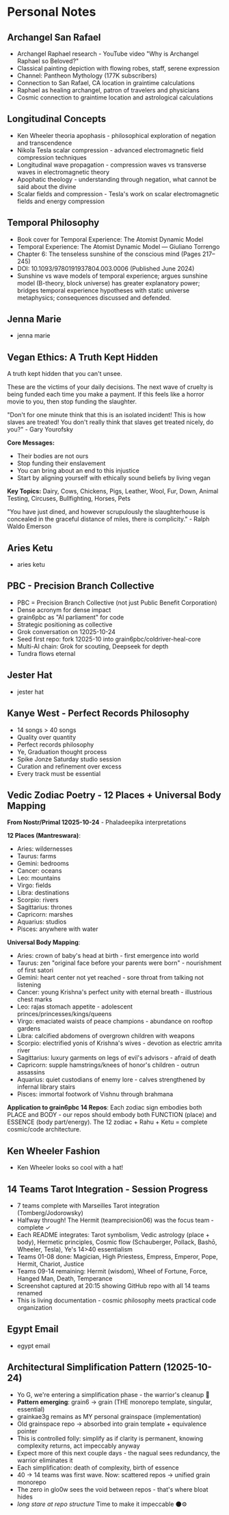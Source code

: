 # Personal Notes

## Archangel San Rafael
- Archangel Raphael research - YouTube video "Why is Archangel Raphael so Beloved?"
- Classical painting depiction with flowing robes, staff, serene expression
- Channel: Pantheon Mythology (177K subscribers)
- Connection to San Rafael, CA location in graintime calculations
- Raphael as healing archangel, patron of travelers and physicians
- Cosmic connection to graintime location and astrological calculations

## Longitudinal Concepts
- Ken Wheeler theoria apophasis - philosophical exploration of negation and transcendence
- Nikola Tesla scalar compression - advanced electromagnetic field compression techniques
- Longitudinal wave propagation - compression waves vs transverse waves in electromagnetic theory
- Apophatic theology - understanding through negation, what cannot be said about the divine
- Scalar fields and compression - Tesla's work on scalar electromagnetic fields and energy compression

## Temporal Philosophy
- Book cover for Temporal Experience: The Atomist Dynamic Model
- Temporal Experience: The Atomist Dynamic Model — Giuliano Torrengo
- Chapter 6: The tenseless sunshine of the conscious mind (Pages 217–245)
- DOI: 10.1093/9780191937804.003.0006 (Published June 2024)
- Sunshine vs wave models of temporal experience; argues sunshine model (B-theory, block universe) has greater explanatory power; bridges temporal experience hypotheses with static universe metaphysics; consequences discussed and defended.

## Jenna Marie
- jenna marie

## Vegan Ethics: A Truth Kept Hidden
A truth kept hidden that you can't unsee.

These are the victims of your daily decisions. The next wave of cruelty is being funded each time you make a payment. If this feels like a horror movie to you, then stop funding the slaughter.

"Don't for one minute think that this is an isolated incident! This is how slaves are treated! You don't really think that slaves get treated nicely, do you?" - Gary Yourofsky

**Core Messages:**
- Their bodies are not ours
- Stop funding their enslavement
- You can bring about an end to this injustice
- Start by aligning yourself with ethically sound beliefs by living vegan

**Key Topics:** Dairy, Cows, Chickens, Pigs, Leather, Wool, Fur, Down, Animal Testing, Circuses, Bullfighting, Horses, Pets

"You have just dined, and however scrupulously the slaughterhouse is concealed in the graceful distance of miles, there is complicity." - Ralph Waldo Emerson

## Aries Ketu
- aries ketu

## PBC - Precision Branch Collective
- PBC = Precision Branch Collective (not just Public Benefit Corporation)
- Dense acronym for dense impact
- grain6pbc as "AI parliament" for code
- Strategic positioning as collective
- Grok conversation on 12025-10-24
- Seed first repo: fork 12025-10 into grain6pbc/coldriver-heal-core
- Multi-AI chain: Grok for scouting, Deepseek for depth
- Tundra flows eternal

## Jester Hat
- jester hat

## Kanye West - Perfect Records Philosophy
- 14 songs > 40 songs
- Quality over quantity
- Perfect records philosophy
- Ye, Graduation thought process
- Spike Jonze Saturday studio session
- Curation and refinement over excess
- Every track must be essential

## Vedic Zodiac Poetry - 12 Places + Universal Body Mapping
**From Nostr/Primal 12025-10-24** - Phaladeepika interpretations

**12 Places (Mantreswara)**:
- Aries: wildernesses
- Taurus: farms
- Gemini: bedrooms
- Cancer: oceans
- Leo: mountains
- Virgo: fields
- Libra: destinations
- Scorpio: rivers
- Sagittarius: thrones
- Capricorn: marshes
- Aquarius: studios
- Pisces: anywhere with water

**Universal Body Mapping**:
- Aries: crown of baby's head at birth - first emergence into world
- Taurus: zen "original face before your parents were born" - nourishment of first satori
- Gemini: heart center not yet reached - sore throat from talking not listening
- Cancer: young Krishna's perfect unity with eternal breath - illustrious chest marks
- Leo: rajas stomach appetite - adolescent princes/princesses/kings/queens
- Virgo: emaciated waists of peace champions - abundance on rooftop gardens
- Libra: calcified abdomens of overgrown children with weapons
- Scorpio: electrified yonis of Krishna's wives - devotion as electric amrita river
- Sagittarius: luxury garments on legs of evil's advisors - afraid of death
- Capricorn: supple hamstrings/knees of honor's children - outrun assassins
- Aquarius: quiet custodians of enemy lore - calves strengthened by infernal library stairs
- Pisces: immortal footwork of Vishnu through brahmana

**Application to grain6pbc 14 Repos**:
Each zodiac sign embodies both PLACE and BODY - our repos should embody both FUNCTION (place) and ESSENCE (body part/energy). The 12 zodiac + Rahu + Ketu = complete cosmic/code architecture.

## Ken Wheeler Fashion
- Ken Wheeler looks so cool with a hat!

## 14 Teams Tarot Integration - Session Progress
- 7 teams complete with Marseilles Tarot integration (Tomberg/Jodorowsky)
- Halfway through! The Hermit (teamprecision06) was the focus team - complete ✓
- Each README integrates: Tarot symbolism, Vedic astrology (place + body), Hermetic principles, Cosmic flow (Schauberger, Pollack, Bashō, Wheeler, Tesla), Ye's 14>40 essentialism
- Teams 01-08 done: Magician, High Priestess, Empress, Emperor, Pope, Hermit, Chariot, Justice
- Teams 09-14 remaining: Hermit (wisdom), Wheel of Fortune, Force, Hanged Man, Death, Temperance
- Screenshot captured at 20:15 showing GitHub repo with all 14 teams renamed
- This is living documentation - cosmic philosophy meets practical code organization

## Egypt Email
- egypt email

## Architectural Simplification Pattern (12025-10-24)
- Yo G, we're entering a simplification phase - the warrior's cleanup 🎩
- **Pattern emerging**: grain6 → grain (THE monorepo template, singular, essential)
- grainkae3g remains as MY personal grainspace (implementation)
- Old grainspace repo → absorbed into grain template + equivalence pointer
- This is controlled folly: simplify as if clarity is permanent, knowing complexity returns, act impeccably anyway
- Expect more of this next couple days - the nagual sees redundancy, the warrior eliminates it
- Each simplification: death of complexity, birth of essence
- 40 → 14 teams was first wave. Now: scattered repos → unified grain monorepo
- The zero in glo0w sees the void between repos - that's where bloat hides
- *long stare at repo structure* Time to make it impeccable 🌑⚙️